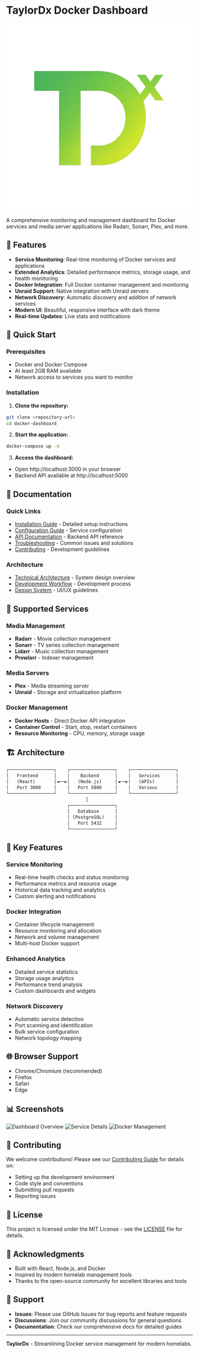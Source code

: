# TaylorDx Docker Dashboard

![TaylorDx](docs/images/TDX_Night.png)

A comprehensive monitoring and management dashboard for Docker services and media server applications like Radarr, Sonarr, Plex, and more.

## 🌟 Features

- **Service Monitoring**: Real-time monitoring of Docker services and applications
- **Extended Analytics**: Detailed performance metrics, storage usage, and health monitoring
- **Docker Integration**: Full Docker container management and monitoring
- **Unraid Support**: Native integration with Unraid servers
- **Network Discovery**: Automatic discovery and addition of network services
- **Modern UI**: Beautiful, responsive interface with dark theme
- **Real-time Updates**: Live stats and notifications

## 🚀 Quick Start

### Prerequisites

- Docker and Docker Compose
- At least 2GB RAM available
- Network access to services you want to monitor

### Installation

1. **Clone the repository:**
```bash
git clone <repository-url>
cd docker-dashboard
```

2. **Start the application:**
```bash
docker-compose up -d
```

3. **Access the dashboard:**
- Open http://localhost:3000 in your browser
- Backend API available at http://localhost:5000

## 📖 Documentation

### Quick Links
- [Installation Guide](docs/INSTALLATION.md) - Detailed setup instructions
- [Configuration Guide](docs/CONFIGURATION.md) - Service configuration
- [API Documentation](docs/API_DOCUMENTATION.md) - Backend API reference
- [Troubleshooting](docs/TROUBLESHOOTING.md) - Common issues and solutions
- [Contributing](CONTRIBUTING.md) - Development guidelines

### Architecture
- [Technical Architecture](docs/architecture.md) - System design overview
- [Development Workflow](docs/DEVELOPMENT_WORKFLOW.md) - Development process
- [Design System](docs/DESIGN_SYSTEM.md) - UI/UX guidelines

## 🔧 Supported Services

### Media Management
- **Radarr** - Movie collection management
- **Sonarr** - TV series collection management
- **Lidarr** - Music collection management
- **Prowlarr** - Indexer management

### Media Servers
- **Plex** - Media streaming server
- **Unraid** - Storage and virtualization platform

### Docker Management
- **Docker Hosts** - Direct Docker API integration
- **Container Control** - Start, stop, restart containers
- **Resource Monitoring** - CPU, memory, storage usage

## 🏗️ Architecture

```
┌─────────────────┐    ┌─────────────────┐    ┌─────────────────┐
│   Frontend      │    │    Backend      │    │   Services      │
│   (React)       │◄──►│   (Node.js)     │◄──►│   (APIs)        │
│   Port 3000     │    │   Port 5000     │    │   Various       │
└─────────────────┘    └─────────────────┘    └─────────────────┘
                              │
                       ┌─────────────────┐
                       │   Database      │
                       │ (PostgreSQL)    │
                       │   Port 5432     │
                       └─────────────────┘
```

## 🎯 Key Features

### Service Monitoring
- Real-time health checks and status monitoring
- Performance metrics and resource usage
- Historical data tracking and analytics
- Custom alerting and notifications

### Docker Integration
- Container lifecycle management
- Resource monitoring and allocation
- Network and volume management
- Multi-host Docker support

### Enhanced Analytics
- Detailed service statistics
- Storage usage analytics
- Performance trend analysis
- Custom dashboards and widgets

### Network Discovery
- Automatic service detection
- Port scanning and identification
- Bulk service configuration
- Network topology mapping

## 🌐 Browser Support

- Chrome/Chromium (recommended)
- Firefox
- Safari
- Edge

## 📊 Screenshots

![Dashboard Overview](docs/images/dashboard-overview.png)
![Service Details](docs/images/service-details.png)
![Docker Management](docs/images/docker-management.png)

## 🤝 Contributing

We welcome contributions! Please see our [Contributing Guide](CONTRIBUTING.md) for details on:

- Setting up the development environment
- Code style and conventions
- Submitting pull requests
- Reporting issues

## 📝 License

This project is licensed under the MIT License - see the [LICENSE](LICENSE) file for details.

## 🙏 Acknowledgments

- Built with React, Node.js, and Docker
- Inspired by modern homelab management tools
- Thanks to the open-source community for excellent libraries and tools

## 📧 Support

- **Issues**: Please use GitHub Issues for bug reports and feature requests
- **Discussions**: Join our community discussions for general questions
- **Documentation**: Check our comprehensive docs for detailed guides

---

**TaylorDx** - Streamlining Docker service management for modern homelabs.